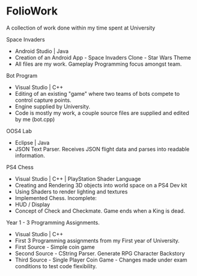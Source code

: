 # FolioWork
A collection of work done within my time spent at University

Space Invaders
- Android Studio | Java
- Creation of an Android App - Space Invaders Clone - Star Wars Theme
- All files are my work. Gameplay Programming focus amongst team.

Bot Program
- Visual Studio | C++
- Editing of an existing "game" where two teams of bots compete to control capture points.
- Engine supplied by University.
- Code is mostly my work, a couple source files are supplied and edited by me (bot.cpp)

OOS4 Lab
- Eclipse | Java
- JSON Text Parser. Receives JSON flight data and parses into readable information.

PS4 Chess
- Visual Studio | C++ | PlayStation Shader Language
- Creating and Rendering 3D objects into world space on a PS4 Dev kit
- Using Shaders to render lighting and textures
- Implemented Chess.
Incomplete:
- HUD / Display
- Concept of Check and Checkmate. Game ends when a King is dead.

Year 1 - 3 Programming Assignments.
- Visual Studio | C++
- First 3 Programming assignments from my First year of University.
- First Source - Simple coin game
- Second Source - CString Parser. Generate RPG Character Backstory
- Third Source - Single Player Coin Game - Changes made under exam conditions to test code flexibility.
